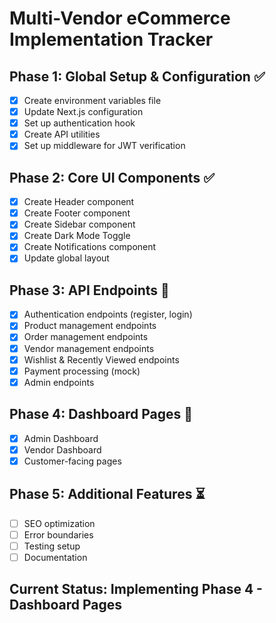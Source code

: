 # Multi-Vendor eCommerce Implementation Tracker

## Phase 1: Global Setup & Configuration ✅
- [x] Create environment variables file
- [x] Update Next.js configuration
- [x] Set up authentication hook
- [x] Create API utilities
- [x] Set up middleware for JWT verification

## Phase 2: Core UI Components ✅
- [x] Create Header component
- [x] Create Footer component
- [x] Create Sidebar component
- [x] Create Dark Mode Toggle
- [x] Create Notifications component
- [x] Update global layout

## Phase 3: API Endpoints 🔄
- [x] Authentication endpoints (register, login)
- [x] Product management endpoints
- [x] Order management endpoints
- [x] Vendor management endpoints
- [x] Wishlist & Recently Viewed endpoints
- [x] Payment processing (mock)
- [x] Admin endpoints

## Phase 4: Dashboard Pages 🔄
- [x] Admin Dashboard
- [x] Vendor Dashboard
- [x] Customer-facing pages

## Phase 5: Additional Features ⏳
- [ ] SEO optimization
- [ ] Error boundaries
- [ ] Testing setup
- [ ] Documentation

## Current Status: Implementing Phase 4 - Dashboard Pages
